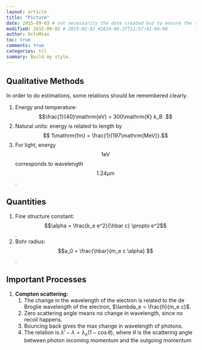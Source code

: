 ```yaml
---
layout: article
title: "Picture"
date: 2015-09-03 # not necessarily the date created but to ensure the sorting of posts
modified: 2015-09-03 # 2015-02-03 #2014-08-27T11:57:41-04:00
author: OctoMiao
toc: true
comments: true
categories: til
summary: Build my style.
---
```



## Qualitative Methods

In order to do estimations, some relations should be remembered clearly.


1. Energy and temperature: $$\frac{1}{40}\mathrm{eV} = 300\mathrm{K} k_B .$$
2. Natural units: energy is related to length by $$ 1\mathrm{fm} = \frac{1}{197\mathrm{MeV}}.$$
3. For light, energy $$1\mathrm{eV}$$ corresponds to wavelength $$1.24\mathrm{\mu m}$$.



## Quantities

1. Fine structure constant: $$\alpha = \frac{k_e e^2}{\hbar c} \propto e^2$$.
2. Bohr radius: $$a_0 = \frac{\hbar}{m_e c \alpha} $$.



## Important Processes

1. **Compton scattering:**
   1. The change in the wavelength of the electron is related to the de Broglie wavelength of the electron, $\lambda_e  = \frac{h}{m_e c}$.
   2. Zero scattering angle means no change in wavelength, since no recoil happens.
   3. Bouncing back gives the max change in wavelength of photons.
   4. The relation is $\lambda'-\lambda = \lambda_e (1 - \cos \theta)$, where $\theta$ is the scattering angle between photon incoming momentum and the outgoing momentum
